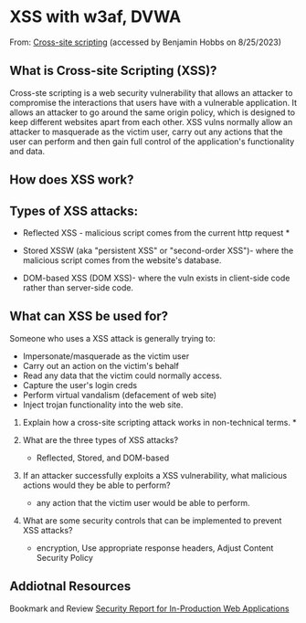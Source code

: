 # XSS with w3af, DVWA
From: [Cross-site scripting](https://portswigger.net/web-security/cross-site-scripting) (accessed by Benjamin Hobbs on 8/25/2023)

## What is Cross-site Scripting (XSS)?

Cross-ste scripting is a web security vulnerability that allows an attacker to compromise the interactions that users have with a vulnerable application. It allows an attacker to go around the same origin policy, which is designed to keep different websites apart from each other. XSS vulns normally allow an attacker to masquerade as the victim user, carry out any actions that the user can perform and then gain full control of the application's functionality and data.


## How does XSS work?

## Types of XSS attacks:
* Reflected XSS - malicious script comes from the current http request
   * 

* Stored XSSW (aka "persistent XSS" or "second-order XSS")- where the malicious script comes from the website's database.

* DOM-based XSS (DOM XSS)- where the vuln exists in client-side code rather than server-side code.
 
## What can XSS be used for?
Someone who uses a XSS attack is generally trying to:

* Impersonate/masquerade as the victim user
* Carry out an action on the victim's behalf
* Read any data that the victim could normally access.
* Capture the user's login creds
* Perform virtual vandalism (defacement of web site)
* Inject trojan functionality into the web site.

1. Explain how a cross-site scripting attack works in non-technical terms.
   * 

2. What are the three types of XSS attacks?
   * Reflected, Stored, and DOM-based

3. If an attacker successfully exploits a XSS vulnerability, what malicious actions would they be able to perform?
   * any action that the victim user would be able to perform.

4. What are some security controls that can be implemented to prevent XSS attacks? 
   * encryption, Use appropriate response headers, Adjust Content Security Policy 

## Addiotnal Resources
Bookmark and Review
[Security Report for In-Production Web Applications](chrome-extension://efaidnbmnnnibpcajpcglclefindmkaj/https://www.rapid7.com/globalassets/_pdfs/whitepaperguide/rapid7-tcell-application-security-report.pdf)